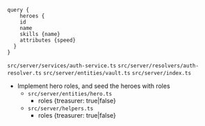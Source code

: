 ```
query {
	heroes {
    id
    name
    skills {name}
    attributes {speed}
  }
}
```


`src/server/services/auth-service.ts`
`src/server/resolvers/auth-resolver.ts`
`src/server/entities/vault.ts`
`src/server/index.ts`

- Implement hero roles, and seed the heroes with roles
    - `src/server/entities/hero.ts`
        - roles {treasurer: true|false}
    - `src/server/helpers.ts`
        - roles {treasurer: true|false}